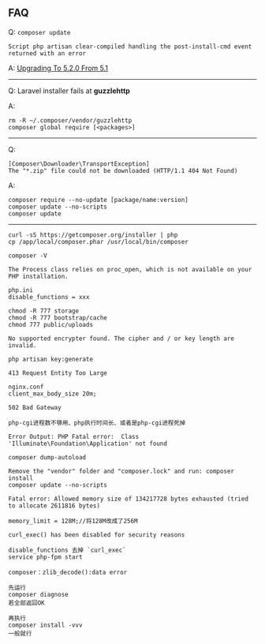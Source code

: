 ## FAQ

Q: `composer update`

```
Script php artisan clear-compiled handling the post-install-cmd event returned with an error
```

A: [Upgrading To 5.2.0 From 5.1](https://laravel.com/docs/5.2/upgrade)

---

Q: Laravel installer fails at **guzzlehttp**

A:

```
rm -R ~/.composer/vendor/guzzlehttp
composer global require [<packages>]
```

---

Q:

```
[Composer\Downloader\TransportException]
The "*.zip" file could not be downloaded (HTTP/1.1 404 Not Found)
```

A:

```
composer require --no-update [package/name:version]
composer update --no-scripts
composer update
```

---

```
curl -sS https://getcomposer.org/installer | php
cp /app/local/composer.phar /usr/local/bin/composer

composer -V
```

```
The Process class relies on proc_open, which is not available on your PHP installation.

php.ini
disable_functions = xxx
```

```
chmod -R 777 storage
chmod -R 777 bootstrap/cache
chmod 777 public/uploads
```

```
No supported encrypter found. The cipher and / or key length are invalid.

php artisan key:generate
```

```
413 Request Entity Too Large

nginx.conf
client_max_body_size 20m;
```

```
502 Bad Gateway

php-cgi进程数不够用、php执行时间长、或者是php-cgi进程死掉
```

```
Error Output: PHP Fatal error:  Class 'Illuminate\Foundation\Application' not found

composer dump-autoload

Remove the "vendor" folder and "composer.lock" and run: composer install
composer update --no-scripts
```

```
Fatal error: Allowed memory size of 134217728 bytes exhausted (tried to allocate 2611816 bytes)

memory_limit = 128M;//将128M改成了256M
```

```
curl_exec() has been disabled for security reasons

disable_functions 去掉 `curl_exec`
service php-fpm start
```

```
composer：zlib_decode():data error

先运行
composer diagnose
若全部返回OK

再执行
composer install -vvv
一般就行
```
